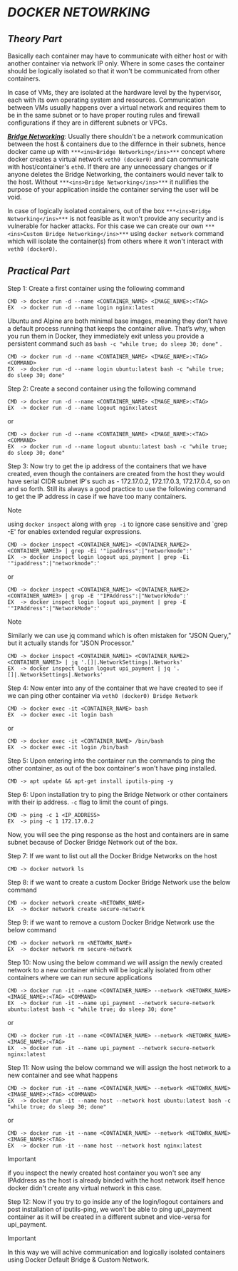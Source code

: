 # _DOCKER NETOWRKING_

## _Theory Part_

Basically each container may have to communicate with either host or with another container via network IP only. Where in some cases the container should be logically isolated so that it won't be communicated from other containers.

In case of VMs, they are isolated at the hardware level by the hypervisor, each with its own operating system and resources. Communication between VMs usually happens over a virtual network and requires them to be in the same subnet or to have proper routing rules and firewall configurations if they are in different subnets or VPCs.


***<ins>Bridge Networking</ins>***: Usually there shouldn't be a network communication between the host & containers due to the differnce in their subnets, hence docker came up with `***<ins>Bridge Networking</ins>***` concept where docker creates a virtual network `veth0 (docker0)` and can communicate with host/container's `eth0`. If there are any unnecessary changes or if anyone deletes the Bridge Networking, the containers would never talk to the host. Without `***<ins>Bridge Networking</ins>***` it nullifies the purpose of your application inside the container serving the user will be void. 

In case of logically isolated containers, out of the box `***<ins>Bridge Networking</ins>***` is not feasible as it won't provide any security and is vulnerable for hacker attacks. For this case we can create our own `***<ins>Custom Bridge Networking</ins>***` using `docker network` command which will isolate the container(s) from others where it won't interact with `veth0 (docker0)`.

## _Practical Part_

Step 1: Create a first container using the following command  
```
CMD -> docker run -d --name <CONTAINER_NAME> <IMAGE_NAME>:<TAG>
EX  -> docker run -d --name login nginx:latest
```
Ubuntu and Alpine are both minimal base images, meaning they don’t have a default process running that keeps the container alive. That’s why, when you run them in Docker, they immediately exit unless you provide a persistent command such as `bash -c "while true; do sleep 30; done"` .
```
CMD -> docker run -d --name <CONTAINER_NAME> <IMAGE_NAME>:<TAG> <COMMAND>
EX  -> docker run -d --name login ubuntu:latest bash -c "while true; do sleep 30; done"
```
Step 2: Create a second container using the following command
```
CMD -> docker run -d --name <CONTAINER_NAME> <IMAGE_NAME>:<TAG>
EX  -> docker run -d --name logout nginx:latest
```
or
```
CMD -> docker run -d --name <CONTAINER_NAME> <IMAGE_NAME>:<TAG> <COMMAND>
EX  -> docker run -d --name logout ubuntu:latest bash -c "while true; do sleep 30; done"
```
Step 3: Now try to get the ip address of the containers that we have created, even though the containers are created from the host they would have serial CIDR subnet IP's such as - 172.17.0.2, 172.17.0.3, 172.17.0.4, so on and so forth. Still its always a good practice to use the following command to get the IP address in case if we have too many containers. 

> [!NOTE]
> using `docker inspect` along with `grep -i` to ignore case sensitive and `grep -E' for enables extended regular expressions. 

```
CMD -> docker inspect <CONTAINER_NAME1> <CONTAINER_NAME2> <CONTAINER_NAME3> | grep -Ei '"ipaddress":|"networkmode":'
EX  -> docker inspect login logout upi_payment | grep -Ei '"ipaddress":|"networkmode":'
```
or
```
CMD -> docker inspect <CONTAINER_NAME1> <CONTAINER_NAME2> <CONTAINER_NAME3> | grep -E '"IPAddress":|"NetworkMode":'
EX  -> docker inspect login logout upi_payment | grep -E '"IPAddress":|"NetworkMode":'
```

> [!NOTE]
> Similarly we can use jq command which is often mistaken for "JSON Query," but it actually stands for "JSON Processor."

```
CMD -> docker inspect <CONTAINER_NAME1> <CONTAINER_NAME2> <CONTAINER_NAME3> | jq '.[]|.NetworkSettings|.Networks'
EX  -> docker inspect login logout upi_payment | jq '.[]|.NetworkSettings|.Networks'
```
Step 4: Now enter into any of the container that we have created to see if we can ping other container via `veth0 (docker0) Bridge Network`
```
CMD -> docker exec -it <CONTAINER_NAME> bash
EX  -> docker exec -it login bash
```
or
```
CMD -> docker exec -it <CONTAINER_NAME> /bin/bash
EX  -> docker exec -it login /bin/bash
```
Step 5: Upon entering into the container run the commands to ping the other container, as out of the box container's won't have ping installed.
```
CMD -> apt update && apt-get install iputils-ping -y
```
Step 6: Upon installation try to ping the Bridge Network or other containers with their ip address. `-c` flag to limit the count of pings.
```
CMD -> ping -c 1 <IP_ADDRESS>
EX  -> ping -c 1 172.17.0.2
```	
Now, you will see the ping response as the host and containers are in same subnet because of Docker Bridge Network out of the box.

Step 7: If we want to list out all the Docker Bridge Networks on the host
```
CMD -> docker network ls
```	
Step 8: if we want to create a custom Docker Bridge Network use the below command
```
CMD -> docker network create <NETOWRK_NAME> 
EX  -> docker network create secure-network
```
Step 9: if we want to remove a custom Docker Bridge Network use the below command
```
CMD -> docker network rm <NETOWRK_NAME> 
EX  -> docker network rm secure-network
```
Step 10: Now using the below command we will assign the newly created network to a new container which will be logically isolated from other containers where we can run secure applications
```
CMD -> docker run -it --name <CONTAINER_NAME> --network <NETOWRK_NAME> <IMAGE_NAME>:<TAG> <COMMAND>
EX  -> docker run -it --name upi_payment --network secure-network ubuntu:latest bash -c "while true; do sleep 30; done"
```
or
```
CMD -> docker run -it --name <CONTAINER_NAME> --network <NETOWRK_NAME> <IMAGE_NAME>:<TAG>
EX  -> docker run -it --name upi_payment --network secure-network nginx:latest
```
Step 11: Now using the below command we will assign the host network to a new container and see what happens
```
CMD -> docker run -it --name <CONTAINER_NAME> --network <NETOWRK_NAME> <IMAGE_NAME>:<TAG> <COMMAND>
EX  -> docker run -it --name host --network host ubuntu:latest bash -c "while true; do sleep 30; done"
```
or
```
CMD -> docker run -it --name <CONTAINER_NAME> --network <NETOWRK_NAME> <IMAGE_NAME>:<TAG>
EX  -> docker run -it --name host --network host nginx:latest
```

> [!IMPORTANT]
> if you inspect the newly created host container you won't see any IPAddress as the host is already binded with the host network itself hence docker didn't create any virtual network in this case.

Step 12: Now if you try to go inside any of the login/logout containers and post installation of iputils-ping, we won't be able to ping upi_payment container as it will be created in a different subnet and vice-versa for upi_payment.

> [!IMPORTANT]
> In this way we will achive communication and logically isolated containers using Docker Default Bridge & Custom Network.
